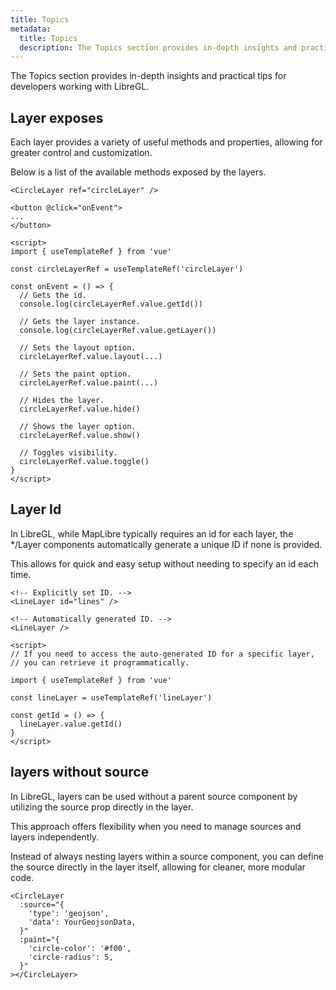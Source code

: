 ```yaml
---
title: Topics
metadata:
  title: Topics
  description: The Topics section provides in-depth insights and practical tips for developers working with libregl.
---
```


The Topics section provides in-depth insights and practical tips for developers working with LibreGL.

## Layer exposes

Each layer provides a variety of useful methods and properties, allowing for greater control and customization.

Below is a list of the available methods exposed by the layers.

```markup
<CircleLayer ref="circleLayer" />

<button @click="onEvent">
...
</button>

<script>
import { useTemplateRef } from 'vue'

const circleLayerRef = useTemplateRef('circleLayer')

const onEvent = () => {
  // Gets the id.
  console.log(circleLayerRef.value.getId())

  // Gets the layer instance.
  console.log(circleLayerRef.value.getLayer())

  // Sets the layout option.
  circleLayerRef.value.layout(...)

  // Sets the paint option.
  circleLayerRef.value.paint(...)

  // Hides the layer.
  circleLayerRef.value.hide()

  // Shows the layer option.
  circleLayerRef.value.show()

  // Toggles visibility.
  circleLayerRef.value.toggle()
}
</script>
```

## Layer Id

In LibreGL, while MapLibre typically requires an id for each layer, the */Layer components automatically generate a unique ID if none is provided.

This allows for quick and easy setup without needing to specify an id each time.

```markup
<!-- Explicitly set ID. -->
<LineLayer id="lines" />

<!-- Automatically generated ID. -->
<LineLayer />

<script>
// If you need to access the auto-generated ID for a specific layer,
// you can retrieve it programmatically.

import { useTemplateRef } from 'vue'

const lineLayer = useTemplateRef('lineLayer')

const getId = () => {
  lineLayer.value.getId()
}
</script>
```

## layers without source

In LibreGL, layers can be used without a parent source component by utilizing the source prop directly in the layer.

This approach offers flexibility when you need to manage sources and layers independently.

Instead of always nesting layers within a source component, you can define the source directly in the layer itself, allowing for cleaner, more modular code.

```markup
<CircleLayer
  :source="{
    'type': 'geojson',
    'data': YourGeojsonData,
  }"
  :paint="{
    'circle-color': '#f00',
    'circle-radius': 5,
  }"
></CircleLayer>
```

